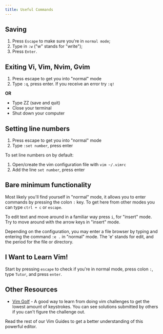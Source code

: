 ```yaml
---
title: Useful Commands
---
```

## Saving
1. Press `Escape` to make sure you're in `normal mode`;
2. Type in `:w` ("w" stands for "write");
3. Press `Enter`.

## Exiting Vi, Vim, Nvim, Gvim
1. Press escape to get you into "normal" mode
2. Type `:q`, press enter. If you receive an error try `:q!`

**OR**
- Type ZZ (save and quit)
- Close your terminal
- Shut down your computer

## Setting line numbers
1. Press escape to get you into "normal" mode
2. Type `:set number`, press enter

To set line numbers on by default:
1. Open/create the vim configuration file with `vim ~/.vimrc`
2. Add the line `set number`, press enter

## Bare minimum functionality
Most likely you'll find yourself in "normal" mode, it allows you to enter commands by pressing the colon `:` key.
To get here from other modes you can type `ctrl + c` or `escape`.


To edit text and move around in a familiar way press `i`, for "insert" mode.
Try to move around with the arrow keys in "insert" mode.


Depending on the configuration, you may enter a file browser by typing and entering the command `:e .` in "normal" mode. The 'e' stands for edit, and the period for the file or directory.

## I Want to Learn Vim!
Start by pressing `escape` to check if you're in normal mode, press colon `:`, type `Tutor`, and press `enter`.


## Other Resources
- [Vim Golf](https://vimgolf.com/) - A good way to learn from doing vim challenges to get the lowest amount of keystrokes. You can see solutions submitted by others if you can't figure the challenge out.


Read the rest of our Vim Guides to get a better understanding of this powerful editor.
